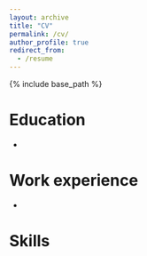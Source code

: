 ```yaml
---
layout: archive
title: "CV"
permalink: /cv/
author_profile: true
redirect_from:
  - /resume
---
```


{% include base_path %}

Education
======
* 

Work experience
======
* 
  
Skills
======
  

